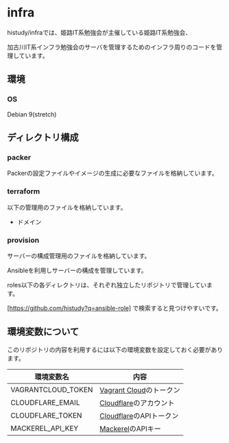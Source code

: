 # infra

histudy/infraでは、姫路IT系勉強会が主催している姫路IT系勉強会、

加古川IT系インフラ勉強会のサーバを管理するためのインフラ周りのコードを管理しています。

環境
---------------------------

### OS

Debian 9(stretch)

ディレクトリ構成
---------------------------

### packer

Packerの設定ファイルやイメージの生成に必要なファイルを格納しています。

### terraform

以下の管理用のファイルを格納しています。

* ドメイン

### provision

サーバーの構成管理用のファイルを格納しています。

Ansibleを利用しサーバーの構成を管理しています。

roles以下の各ディレクトリは、それぞれ独立したリポジトリで管理しています。

[https://github.com/histudy?q=ansible-role] で検索すると見つけやすいです。

環境変数について
---------------------------

このリポジトリの内容を利用するには以下の環境変数を設定しておく必要があります。

| 環境変数名         | 内容                                     |
| ------------------ | ---------------------------------------- |
| VAGRANTCLOUD_TOKEN | [Vagrant Cloud][vagrant_cloud]のトークン |
| CLOUDFLARE_EMAIL   | [Cloudflare][cloudflare]のアカウント     |
| CLOUDFLARE_TOKEN   | [Cloudflare][cloudflare]のAPIトークン    |
| MACKEREL_API_KEY   | [Mackerel][mackerel]のAPIキー            |

[vagrant_cloud]: https://app.vagrantup.com/histudy/
[cloudflare]: https://www.cloudflare.com/
[mackerel]: https://mackerel.io/
[histudy]: https://histudy.jp/
